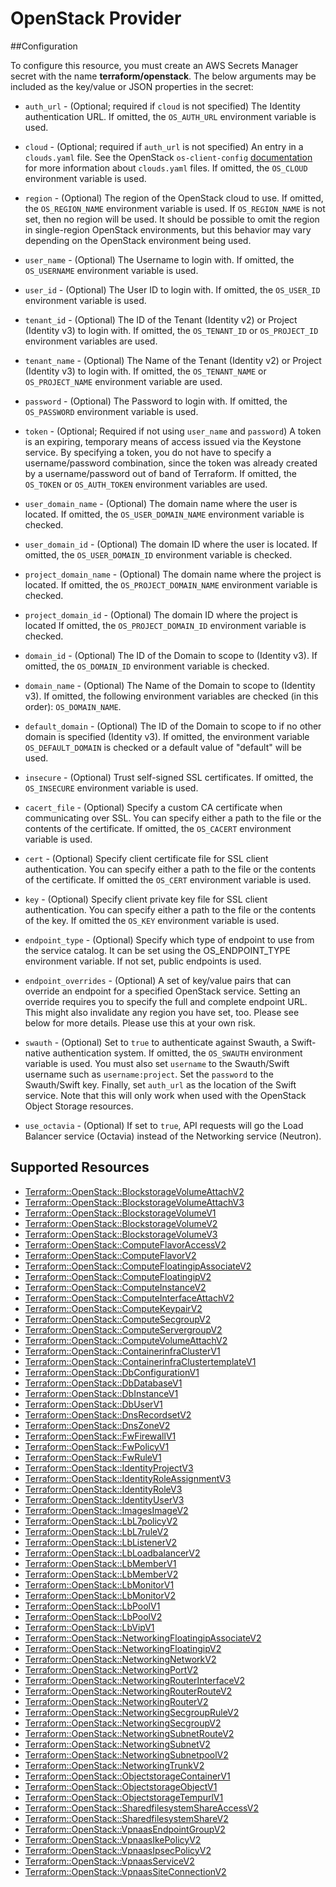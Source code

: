 # OpenStack Provider

##Configuration

To configure this resource, you must create an AWS Secrets Manager secret with the name **terraform/openstack**. The below arguments may be included as the key/value or JSON properties in the secret:

* `auth_url` - (Optional; required if `cloud` is not specified) The Identity
  authentication URL. If omitted, the `OS_AUTH_URL` environment variable is used.

* `cloud` - (Optional; required if `auth_url` is not specified) An entry in a
  `clouds.yaml` file. See the OpenStack `os-client-config`
  [documentation](https://docs.openstack.org/os-client-config/latest/user/configuration.html)
  for more information about `clouds.yaml` files. If omitted, the `OS_CLOUD`
  environment variable is used.

* `region` - (Optional) The region of the OpenStack cloud to use. If omitted,
  the `OS_REGION_NAME` environment variable is used. If `OS_REGION_NAME` is
  not set, then no region will be used. It should be possible to omit the
  region in single-region OpenStack environments, but this behavior may vary
  depending on the OpenStack environment being used.

* `user_name` - (Optional) The Username to login with. If omitted, the
  `OS_USERNAME` environment variable is used.

* `user_id` - (Optional) The User ID to login with. If omitted, the
  `OS_USER_ID` environment variable is used.

* `tenant_id` - (Optional) The ID of the Tenant (Identity v2) or Project
  (Identity v3) to login with. If omitted, the `OS_TENANT_ID` or
  `OS_PROJECT_ID` environment variables are used.

* `tenant_name` - (Optional) The Name of the Tenant (Identity v2) or Project
  (Identity v3) to login with. If omitted, the `OS_TENANT_NAME` or
  `OS_PROJECT_NAME` environment variable are used.

* `password` - (Optional) The Password to login with. If omitted, the
  `OS_PASSWORD` environment variable is used.

* `token` - (Optional; Required if not using `user_name` and `password`)
  A token is an expiring, temporary means of access issued via the Keystone
  service. By specifying a token, you do not have to specify a username/password
  combination, since the token was already created by a username/password out of
  band of Terraform. If omitted, the `OS_TOKEN` or `OS_AUTH_TOKEN` environment
  variables are used.

* `user_domain_name` - (Optional) The domain name where the user is located. If
  omitted, the `OS_USER_DOMAIN_NAME` environment variable is checked.

* `user_domain_id` - (Optional) The domain ID where the user is located. If
  omitted, the `OS_USER_DOMAIN_ID` environment variable is checked.

* `project_domain_name` - (Optional) The domain name where the project is
  located. If omitted, the `OS_PROJECT_DOMAIN_NAME` environment variable is
  checked.

* `project_domain_id` - (Optional) The domain ID where the project is located
  If omitted, the `OS_PROJECT_DOMAIN_ID` environment variable is checked.

* `domain_id` - (Optional) The ID of the Domain to scope to (Identity v3). If
  omitted, the `OS_DOMAIN_ID` environment variable is checked.

* `domain_name` - (Optional) The Name of the Domain to scope to (Identity v3).
  If omitted, the following environment variables are checked (in this order):
  `OS_DOMAIN_NAME`.

* `default_domain` - (Optional) The ID of the Domain to scope to if no other
  domain is specified (Identity v3). If omitted, the environment variable
  `OS_DEFAULT_DOMAIN` is checked or a default value of "default" will be
  used.

* `insecure` - (Optional) Trust self-signed SSL certificates. If omitted, the
  `OS_INSECURE` environment variable is used.

* `cacert_file` - (Optional) Specify a custom CA certificate when communicating
  over SSL. You can specify either a path to the file or the contents of the
  certificate. If omitted, the `OS_CACERT` environment variable is used.

* `cert` - (Optional) Specify client certificate file for SSL client
  authentication. You can specify either a path to the file or the contents of
  the certificate. If omitted the `OS_CERT` environment variable is used.

* `key` - (Optional) Specify client private key file for SSL client
  authentication. You can specify either a path to the file or the contents of
  the key. If omitted the `OS_KEY` environment variable is used.

* `endpoint_type` - (Optional) Specify which type of endpoint to use from the
  service catalog. It can be set using the OS_ENDPOINT_TYPE environment
  variable. If not set, public endpoints is used.

* `endpoint_overrides` - (Optional) A set of key/value pairs that can
  override an endpoint for a specified OpenStack service. Setting an override
  requires you to specify the full and complete endpoint URL. This might
  also invalidate any region you have set, too. Please see below for more details.
  Please use this at your own risk.

* `swauth` - (Optional) Set to `true` to authenticate against Swauth, a
  Swift-native authentication system. If omitted, the `OS_SWAUTH` environment
  variable is used. You must also set `username` to the Swauth/Swift username
  such as `username:project`. Set the `password` to the Swauth/Swift key.
  Finally, set `auth_url` as the location of the Swift service. Note that this
  will only work when used with the OpenStack Object Storage resources.

* `use_octavia` - (Optional) If set to `true`, API requests will go the Load Balancer
  service (Octavia) instead of the Networking service (Neutron).


## Supported Resources

* [Terraform::OpenStack::BlockstorageVolumeAttachV2](docs/providers/openstack/BlockstorageVolumeAttachV2.md)
* [Terraform::OpenStack::BlockstorageVolumeAttachV3](docs/providers/openstack/BlockstorageVolumeAttachV3.md)
* [Terraform::OpenStack::BlockstorageVolumeV1](docs/providers/openstack/BlockstorageVolumeV1.md)
* [Terraform::OpenStack::BlockstorageVolumeV2](docs/providers/openstack/BlockstorageVolumeV2.md)
* [Terraform::OpenStack::BlockstorageVolumeV3](docs/providers/openstack/BlockstorageVolumeV3.md)
* [Terraform::OpenStack::ComputeFlavorAccessV2](docs/providers/openstack/ComputeFlavorAccessV2.md)
* [Terraform::OpenStack::ComputeFlavorV2](docs/providers/openstack/ComputeFlavorV2.md)
* [Terraform::OpenStack::ComputeFloatingipAssociateV2](docs/providers/openstack/ComputeFloatingipAssociateV2.md)
* [Terraform::OpenStack::ComputeFloatingipV2](docs/providers/openstack/ComputeFloatingipV2.md)
* [Terraform::OpenStack::ComputeInstanceV2](docs/providers/openstack/ComputeInstanceV2.md)
* [Terraform::OpenStack::ComputeInterfaceAttachV2](docs/providers/openstack/ComputeInterfaceAttachV2.md)
* [Terraform::OpenStack::ComputeKeypairV2](docs/providers/openstack/ComputeKeypairV2.md)
* [Terraform::OpenStack::ComputeSecgroupV2](docs/providers/openstack/ComputeSecgroupV2.md)
* [Terraform::OpenStack::ComputeServergroupV2](docs/providers/openstack/ComputeServergroupV2.md)
* [Terraform::OpenStack::ComputeVolumeAttachV2](docs/providers/openstack/ComputeVolumeAttachV2.md)
* [Terraform::OpenStack::ContainerinfraClusterV1](docs/providers/openstack/ContainerinfraClusterV1.md)
* [Terraform::OpenStack::ContainerinfraClustertemplateV1](docs/providers/openstack/ContainerinfraClustertemplateV1.md)
* [Terraform::OpenStack::DbConfigurationV1](docs/providers/openstack/DbConfigurationV1.md)
* [Terraform::OpenStack::DbDatabaseV1](docs/providers/openstack/DbDatabaseV1.md)
* [Terraform::OpenStack::DbInstanceV1](docs/providers/openstack/DbInstanceV1.md)
* [Terraform::OpenStack::DbUserV1](docs/providers/openstack/DbUserV1.md)
* [Terraform::OpenStack::DnsRecordsetV2](docs/providers/openstack/DnsRecordsetV2.md)
* [Terraform::OpenStack::DnsZoneV2](docs/providers/openstack/DnsZoneV2.md)
* [Terraform::OpenStack::FwFirewallV1](docs/providers/openstack/FwFirewallV1.md)
* [Terraform::OpenStack::FwPolicyV1](docs/providers/openstack/FwPolicyV1.md)
* [Terraform::OpenStack::FwRuleV1](docs/providers/openstack/FwRuleV1.md)
* [Terraform::OpenStack::IdentityProjectV3](docs/providers/openstack/IdentityProjectV3.md)
* [Terraform::OpenStack::IdentityRoleAssignmentV3](docs/providers/openstack/IdentityRoleAssignmentV3.md)
* [Terraform::OpenStack::IdentityRoleV3](docs/providers/openstack/IdentityRoleV3.md)
* [Terraform::OpenStack::IdentityUserV3](docs/providers/openstack/IdentityUserV3.md)
* [Terraform::OpenStack::ImagesImageV2](docs/providers/openstack/ImagesImageV2.md)
* [Terraform::OpenStack::LbL7policyV2](docs/providers/openstack/LbL7policyV2.md)
* [Terraform::OpenStack::LbL7ruleV2](docs/providers/openstack/LbL7ruleV2.md)
* [Terraform::OpenStack::LbListenerV2](docs/providers/openstack/LbListenerV2.md)
* [Terraform::OpenStack::LbLoadbalancerV2](docs/providers/openstack/LbLoadbalancerV2.md)
* [Terraform::OpenStack::LbMemberV1](docs/providers/openstack/LbMemberV1.md)
* [Terraform::OpenStack::LbMemberV2](docs/providers/openstack/LbMemberV2.md)
* [Terraform::OpenStack::LbMonitorV1](docs/providers/openstack/LbMonitorV1.md)
* [Terraform::OpenStack::LbMonitorV2](docs/providers/openstack/LbMonitorV2.md)
* [Terraform::OpenStack::LbPoolV1](docs/providers/openstack/LbPoolV1.md)
* [Terraform::OpenStack::LbPoolV2](docs/providers/openstack/LbPoolV2.md)
* [Terraform::OpenStack::LbVipV1](docs/providers/openstack/LbVipV1.md)
* [Terraform::OpenStack::NetworkingFloatingipAssociateV2](docs/providers/openstack/NetworkingFloatingipAssociateV2.md)
* [Terraform::OpenStack::NetworkingFloatingipV2](docs/providers/openstack/NetworkingFloatingipV2.md)
* [Terraform::OpenStack::NetworkingNetworkV2](docs/providers/openstack/NetworkingNetworkV2.md)
* [Terraform::OpenStack::NetworkingPortV2](docs/providers/openstack/NetworkingPortV2.md)
* [Terraform::OpenStack::NetworkingRouterInterfaceV2](docs/providers/openstack/NetworkingRouterInterfaceV2.md)
* [Terraform::OpenStack::NetworkingRouterRouteV2](docs/providers/openstack/NetworkingRouterRouteV2.md)
* [Terraform::OpenStack::NetworkingRouterV2](docs/providers/openstack/NetworkingRouterV2.md)
* [Terraform::OpenStack::NetworkingSecgroupRuleV2](docs/providers/openstack/NetworkingSecgroupRuleV2.md)
* [Terraform::OpenStack::NetworkingSecgroupV2](docs/providers/openstack/NetworkingSecgroupV2.md)
* [Terraform::OpenStack::NetworkingSubnetRouteV2](docs/providers/openstack/NetworkingSubnetRouteV2.md)
* [Terraform::OpenStack::NetworkingSubnetV2](docs/providers/openstack/NetworkingSubnetV2.md)
* [Terraform::OpenStack::NetworkingSubnetpoolV2](docs/providers/openstack/NetworkingSubnetpoolV2.md)
* [Terraform::OpenStack::NetworkingTrunkV2](docs/providers/openstack/NetworkingTrunkV2.md)
* [Terraform::OpenStack::ObjectstorageContainerV1](docs/providers/openstack/ObjectstorageContainerV1.md)
* [Terraform::OpenStack::ObjectstorageObjectV1](docs/providers/openstack/ObjectstorageObjectV1.md)
* [Terraform::OpenStack::ObjectstorageTempurlV1](docs/providers/openstack/ObjectstorageTempurlV1.md)
* [Terraform::OpenStack::SharedfilesystemShareAccessV2](docs/providers/openstack/SharedfilesystemShareAccessV2.md)
* [Terraform::OpenStack::SharedfilesystemShareV2](docs/providers/openstack/SharedfilesystemShareV2.md)
* [Terraform::OpenStack::VpnaasEndpointGroupV2](docs/providers/openstack/VpnaasEndpointGroupV2.md)
* [Terraform::OpenStack::VpnaasIkePolicyV2](docs/providers/openstack/VpnaasIkePolicyV2.md)
* [Terraform::OpenStack::VpnaasIpsecPolicyV2](docs/providers/openstack/VpnaasIpsecPolicyV2.md)
* [Terraform::OpenStack::VpnaasServiceV2](docs/providers/openstack/VpnaasServiceV2.md)
* [Terraform::OpenStack::VpnaasSiteConnectionV2](docs/providers/openstack/VpnaasSiteConnectionV2.md)